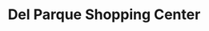 ---
title: "Del Parque Shopping Center"
url: /ciudad-autonoma-de-buenos-aires/del-parque-shopping-center/
shop: centro comercial
---